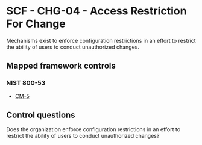 # SCF - CHG-04 - Access Restriction For Change
Mechanisms exist to enforce configuration restrictions in an effort to restrict the ability of users to conduct unauthorized changes.
## Mapped framework controls
### NIST 800-53
- [CM-5](../nist80053/cm-5.md)
  
## Control questions
Does the organization enforce configuration restrictions in an effort to restrict the ability of users to conduct unauthorized changes?
  